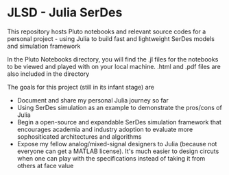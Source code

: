 # JLSD - Julia SerDes
This repository hosts Pluto notebooks and relevant source codes for a personal project - using Julia to build fast and lightweight SerDes models and simulation framework

In the Pluto Notebooks directory, you will find the .jl files for the notebooks to be viewed and played with on your local machine. .html and .pdf files are also included in the directory

The goals for this project (still in its infant stage) are
- Document and share my personal Julia journey so far
- Using SerDes simulation as an example to demonstrate the pros/cons of Julia
- Begin a open-source and expandable SerDes simulation framework that encourages academia and industry adoption to evaluate more sophositicated architectures and algorithms
- Expose my fellow analog/mixed-signal designers to Julia (because not everyone can get a MATLAB license). It's much easier to design circuts when one can play with the specifications instead of taking it from others at face value
